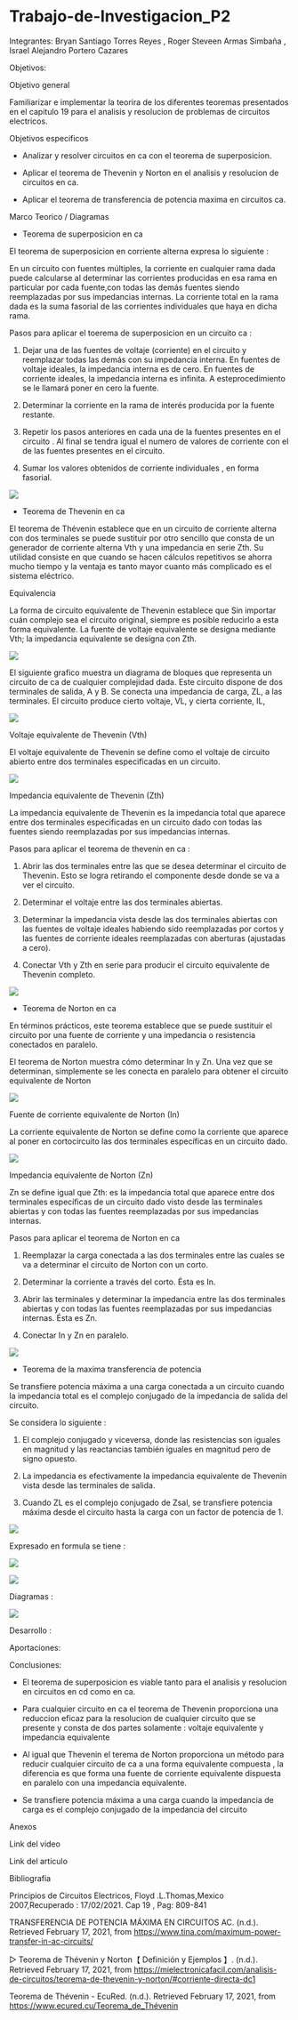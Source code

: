 # Trabajo-de-Investigacion_P2
Integrantes: Bryan Santiago Torres Reyes , Roger Steveen Armas Simbaña , Israel Alejandro Portero Cazares

Objetivos:

Objetivo general

Familiarizar e implementar la teorira de los diferentes teoremas presentados en el capitulo 19 para el analisis y resolucion de problemas de circuitos electricos.

Objetivos especificos

*  Analizar y resolver circuitos en ca con el teorema de superposicion.

*  Aplicar el teorema de Thevenin y Norton en el analisis y resolucion de circuitos en ca.

*  Aplicar el teorema de transferencia de potencia maxima en circuitos ca.

Marco Teorico / Diagramas

*  Teorema de superposicion en ca

El teorema de superposicion en corriente alterna expresa lo siguiente :

En un circuito con fuentes múltiples, la corriente en cualquier rama dada puede calcularse al determinar las corrientes producidas en esa rama en particular por cada fuente,con todas las demás fuentes siendo reemplazadas por sus impedancias internas. La corriente total en la rama dada es la suma fasorial de las corrientes individuales que haya en dicha rama.

Pasos para aplicar el toerema de superposicion en un circuito ca :

1.  Dejar una de las fuentes de voltaje (corriente) en el circuito y reemplazar todas las demás con su impedancia interna. En fuentes de voltaje ideales, la impedancia interna es de cero. En fuentes de corriente ideales, la impedancia interna es infinita. A esteprocedimiento se le llamará poner en cero la fuente.

2.  Determinar la corriente en la rama de interés producida por la fuente restante.


3.  Repetir los pasos anteriores en cada una de la fuentes presentes en el circuito . Al final se tendra igual el numero de valores de corriente con el de las fuentes presentes en el circuito.

4. Sumar los valores obtenidos de corriente individuales , en forma fasorial.


![](https://github.com/iaportero/Trabajo-de-Investigacion_P2/blob/main/Imagenes/imag%208.png)



*  Teorema de Thevenin en ca

El teorema de Thévenin establece que en un circuito de corriente alterna con dos terminales se puede sustituir por otro sencillo que consta de un generador de corriente alterna Vth y una impedancia en serie Zth.  Su utilidad consiste en que cuando se hacen cálculos repetitivos se ahorra mucho tiempo  y la ventaja es tanto mayor cuanto más complicado es el sistema eléctrico.

Equivalencia 

La forma de circuito equivalente de Thevenin establece que Sin importar cuán complejo sea el circuito original, siempre es posible reducirlo a esta forma equivalente. La fuente de voltaje equivalente se designa mediante Vth; la impedancia equivalente se designa con Zth.

![](https://github.com/iaportero/Trabajo-de-Investigacion_P2/blob/main/Imagenes/i%201.png)


El siguiente grafico muestra un diagrama de bloques que representa un circuito de ca de cualquier complejidad dada. Este circuito dispone de dos terminales de salida, A y B. Se conecta una impedancia de carga, ZL, a las terminales. El circuito produce cierto voltaje, VL, y cierta corriente,
IL,

![](https://github.com/iaportero/Trabajo-de-Investigacion_P2/blob/main/Imagenes/i%202.png)

Voltaje equivalente de Thevenin (Vth)

El voltaje equivalente de Thevenin se define como el voltaje de circuito abierto entre dos
terminales especificadas en un circuito.


![](https://github.com/iaportero/Trabajo-de-Investigacion_P2/blob/main/Imagenes/i%203.png)


Impedancia equivalente de Thevenin (Zth)

La impedancia equivalente de Thevenin es la impedancia total que aparece entre dos terminales
especificadas en un circuito dado con todas las fuentes siendo reemplazadas por
sus impedancias internas.



Pasos para aplicar el teorema de thevenin en ca  :

1.  Abrir las dos terminales entre las que se desea determinar el circuito de Thevenin. Esto
se logra retirando el componente desde donde se va a ver el circuito.

2.  Determinar el voltaje entre las dos terminales abiertas.

3.  Determinar la impedancia vista desde las dos terminales abiertas con las fuentes de
voltaje ideales habiendo sido reemplazadas por cortos y las fuentes de corriente ideales
reemplazadas con aberturas (ajustadas a cero).

4.  Conectar Vth y Zth en serie para producir el circuito equivalente de Thevenin completo.

![](https://mielectronicafacil.com/wp-content/uploads/2019/11/Thevenin-AC.png)


*  Teorema de Norton en ca

En términos prácticos, este teorema establece que se puede sustituir el circuito por una fuente de corriente y una impedancia o resistencia conectados en paralelo.

El teorema de Norton muestra cómo determinar In y Zn. Una vez que se determinan, simplemente
se les conecta en paralelo para obtener el circuito equivalente de Norton

![](https://github.com/iaportero/Trabajo-de-Investigacion_P2/blob/main/Imagenes/i%204.png)

Fuente de corriente equivalente de Norton (In)

La corriente equivalente de Norton se define como la corriente que aparece al poner en
cortocircuito las dos terminales específicas en un circuito dado.

![](https://github.com/iaportero/Trabajo-de-Investigacion_P2/blob/main/Imagenes/i%205.png)

Impedancia equivalente de Norton (Zn)

Zn se define igual que Zth: es la impedancia total que aparece entre dos terminales específicas de
un circuito dado visto desde las terminales abiertas y con todas las fuentes reemplazadas por sus
impedancias internas.

Pasos para aplicar el teorema de Norton en ca 

1.  Reemplazar la carga conectada a las dos terminales entre las cuales se va a determinar
el circuito de Norton con un corto.

2.  Determinar la corriente a través del corto. Ésta es In.

3.  Abrir las terminales y determinar la impedancia entre las dos terminales abiertas y
con todas las fuentes reemplazadas por sus impedancias internas. Ésta es Zn.

4.  Conectar In y Zn en paralelo.

![](https://mielectronicafacil.com/wp-content/uploads/2019/11/Norton-AC.png)

* Teorema de la maxima transferencia de potencia

Se transfiere potencia máxima a una carga conectada a un circuito cuando la impedancia
total es el complejo conjugado de la impedancia de salida del circuito.

Se considera lo siguiente :

1.  El complejo conjugado  y viceversa, donde las resistencias son iguales
en magnitud y las reactancias también iguales en magnitud pero de signo opuesto.

2.  La impedancia  es efectivamente la impedancia equivalente de Thevenin vista desde las terminales
de salida.

3.  Cuando ZL es el complejo conjugado de Zsal, se transfiere potencia máxima desde el
circuito hasta la carga con un factor de potencia de 1.

![](https://github.com/iaportero/Trabajo-de-Investigacion_P2/blob/main/Imagenes/i%206.png)

Expresado en formula se tiene :

![](https://github.com/iaportero/Trabajo-de-Investigacion_P2/blob/main/Imagenes/i%207.png)

![](https://github.com/iaportero/Trabajo-de-Investigacion_P2/blob/main/Imagenes/i%208.png)

Diagramas :

![](https://github.com/iaportero/Trabajo-de-Investigacion_P2/blob/main/Imagenes/i%209.png)


Desarrollo :




Aportaciones:




Conclusiones:

*  El teorema de superposicion es viable tanto para el analisis y resolucion en circuitos en cd como en ca.

*  Para cualquier circuito en ca el teorema de Thevenin proporciona una reduccion eficaz para la resolucion de  cualquier circuito que se presente y consta  de dos partes solamente  : voltaje equivalente y impedancia equivalente

*  Al igual que Thevenin el terema de Norton proporciona un método para reducir cualquier circuito de ca a una forma equivalente
compuesta , la diferencia es que  forma una fuente de corriente equivalente dispuesta en paralelo con una impedancia equivalente.

*  Se transfiere potencia máxima a una carga cuando la impedancia de carga es el complejo conjugado de
la impedancia del circuito

Anexos

Link del video



Link del articulo


Bibliografia 

Principios de Circuitos Electricos, Floyd .L.Thomas,Mexico 2007,Recuperado : 17/02/2021. Cap 19 , Pag: 809-841



TRANSFERENCIA DE POTENCIA MÁXIMA EN CIRCUITOS AC. (n.d.). Retrieved February 17, 2021, from https://www.tina.com/maximum-power-transfer-in-ac-circuits/



▷ Teorema de Thévenin y Norton【 Definición y Ejemplos 】. (n.d.). Retrieved February 17, 2021, from https://mielectronicafacil.com/analisis-de-circuitos/teorema-de-thevenin-y-norton/#corriente-directa-dc1


Teorema de Thévenin - EcuRed. (n.d.). Retrieved February 17, 2021, from https://www.ecured.cu/Teorema_de_Thévenin


















